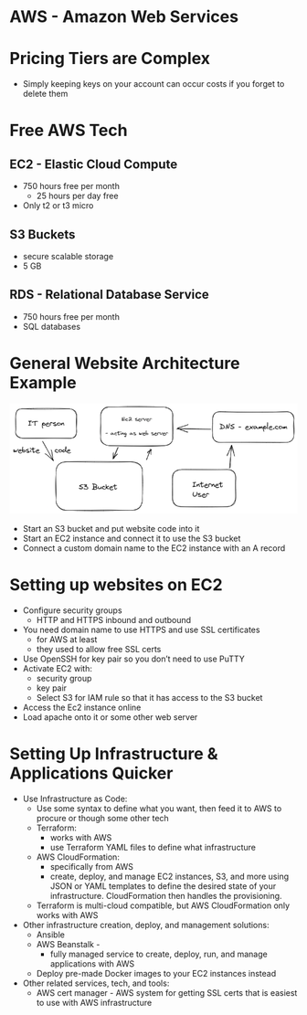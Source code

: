 # AWS - Amazon Web Services

# Pricing Tiers are Complex

- Simply keeping keys on your account can occur costs if you forget to delete them

# Free AWS Tech

## EC2 - Elastic Cloud Compute

- 750 hours free per month
    - 25 hours per day free
- Only t2 or t3 micro

## S3 Buckets

- secure scalable storage
- 5 GB

## RDS - Relational Database Service

- 750 hours free per month
- SQL databases

# General Website Architecture Example

![Untitled](AWS%20-%20Amazon%20Web%20Services/Untitled.png)

- Start an S3 bucket and put website code into it
- Start an EC2 instance and connect it to use the S3 bucket
- Connect a custom domain name to the EC2 instance with an A record

# Setting up websites on EC2

- Configure security groups
    - HTTP and HTTPS inbound and outbound
- You need domain name to use HTTPS and use SSL certificates
    - for AWS at least
    - they used to allow free SSL certs
- Use OpenSSH for key pair so you don’t need to use PuTTY
- Activate EC2 with:
    - security group
    - key pair
    - Select S3 for IAM rule so that it has access to the S3 bucket
- Access the Ec2 instance online
- Load apache onto it or some other web server

# Setting Up Infrastructure & Applications Quicker

- Use Infrastructure as Code:
    - Use some syntax to define what you want, then feed it to AWS to procure or though some other tech
    - Terraform:
        - works with AWS
        - use Terraform YAML files to define what infrastructure
    - AWS CloudFormation:
        - specifically from AWS
        - create, deploy, and manage EC2 instances, S3, and more using JSON or YAML templates to define the desired state of your infrastructure. CloudFormation then handles the provisioning.
    - Terraform is multi-cloud compatible, but AWS CloudFormation only works with AWS
- Other infrastructure creation, deploy, and management solutions:
    - Ansible
    - AWS Beanstalk -
        - fully managed service to create, deploy, run, and manage applications with AWS
    - Deploy pre-made Docker images to your EC2 instances instead
- Other related services, tech, and tools:
    - AWS cert manager - AWS system for getting SSL certs that is easiest to use with AWS infrastructure